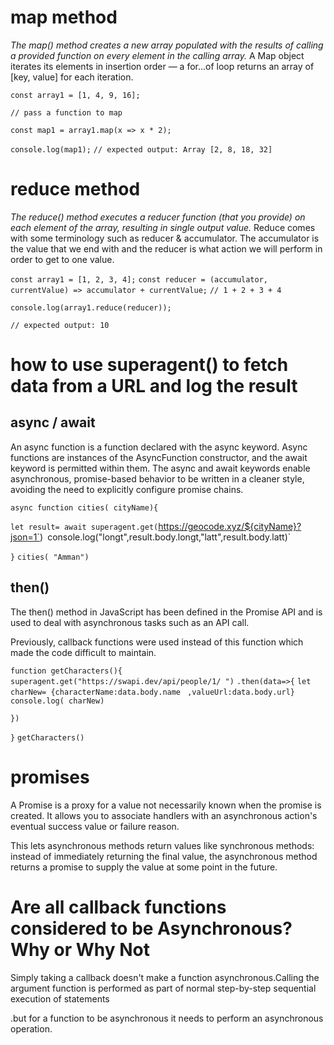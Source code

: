 
#  map method

 *The map() method creates a new array populated with the results of calling a*
  *provided function on every element in the calling array.*
  A Map object iterates its elements in insertion order — a for...of loop returns an array of [key, value] for each iteration.

`const array1 = [1, 4, 9, 16];`

`// pass a function to map`

`const map1 = array1.map(x => x * 2);`

`console.log(map1);`
`// expected output: Array [2, 8, 18, 32]`


#  reduce method
 
*The reduce() method executes a reducer function (that you provide) on each* *element of the array, resulting in single output value.*
Reduce comes with some terminology such as reducer & accumulator. The accumulator is the value that we end with and the reducer is what action we will perform in order to get to one value.

`const array1 = [1, 2, 3, 4];`
`const reducer = (accumulator, currentValue) => accumulator + currentValue;`
`// 1 + 2 + 3 + 4`

`console.log(array1.reduce(reducer));`

`// expected output: 10`

#  how to use superagent() to fetch data from a URL and log the result

## async / await


An async function is a function declared with the async keyword. Async functions are instances of the AsyncFunction constructor, and the await keyword is permitted within them. The async and await keywords enable asynchronous, promise-based behavior to be written in a cleaner style, avoiding the need to explicitly configure promise chains.

 `async function cities( cityName){`

`let result= await superagent.get(`https://geocode.xyz/${cityName}?json=1`)`
`console.log("longt",result.body.longt,"latt",result.body.latt)`

 `}`
  `cities( "Amman")`
## then()


 The then() method in JavaScript has been defined in the Promise API and is used to deal with asynchronous tasks such as an API call. 
 
 Previously, callback functions were used instead of this function which made the code difficult to maintain.

 [](https://miro.medium.com/max/700/0*DWhzyIKngpmwYoDR.png)


  `function getCharacters(){`
  `superagent.get("https://swapi.dev/api/people/1/ ")`
  `.then(data=>{`
  `let charNew= {characterName:data.body.name`
  ` ,valueUrl:data.body.url}`
  `console.log( charNew)`

  `})`
 

`}`
`getCharacters()`


# promises

A Promise is a proxy for a value not necessarily known when the promise is created. It allows you to associate handlers with an asynchronous action's eventual success value or failure reason.

 This lets asynchronous methods return values like synchronous methods: instead of immediately returning the final value, the asynchronous method returns a promise to supply the value at some point in the future.

 [](https://mdn.mozillademos.org/files/15911/promises.png)

#  Are all callback functions considered to be Asynchronous? Why or Why Not
 


 Simply taking a callback doesn't make a function asynchronous.Calling the argument function is performed as part of normal step-by-step sequential execution of statements 
 
 .but for a function to be asynchronous it needs to perform an asynchronous operation.



